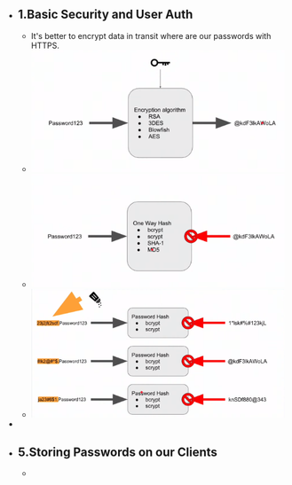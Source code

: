 - ## 1.Basic Security and User Auth
	- It's better to encrypt data in transit where are our passwords with HTTPS.
	- ![image.png](../assets/image_1675769867404_0.png)
	- ![image.png](../assets/image_1675769913028_0.png)
	- ![image.png](../assets/image_1675770009354_0.png)
-
- ## 5.Storing Passwords on our Clients
	-
